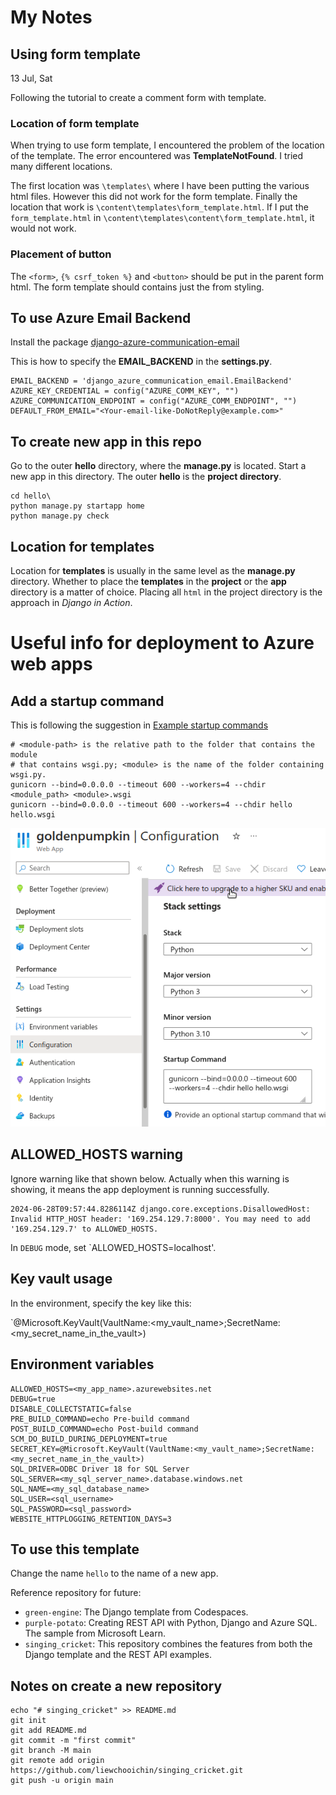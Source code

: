# My Notes





## Using form template

13 Jul, Sat

Following the tutorial to create a comment form with template.

### Location of form template

When trying to use form template, I encountered the problem of the location of the template. The error encountered was **TemplateNotFound**. I tried many different locations.

The first location was `\templates\` where I have been putting the various html files. However this did not work for the form template. Finally the location that work is `\content\templates\form_template.html`. If I put the `form_template.html` in `\content\templates\content\form_template.html`, it would not work.

### Placement of button

The `<form>`, `{% csrf_token %}` and `<button>` should be put in the parent form html. The form template should contains just the from styling.


## To use Azure Email Backend

Install the package [django-azure-communication-email](https://pypi.org/project/django-azure-communication-email/)


This is how to specify the **EMAIL_BACKEND** in the **settings.py**.
```
EMAIL_BACKEND = 'django_azure_communication_email.EmailBackend'
AZURE_KEY_CREDENTIAL = config("AZURE_COMM_KEY", "")
AZURE_COMMUNICATION_ENDPOINT = config("AZURE_COMM_ENDPOINT", "")
DEFAULT_FROM_EMAIL="<Your-email-like-DoNotReply@example.com>"
```

## To create new app in this repo

Go to the outer **hello** directory, where the **manage.py** is located. Start a new app in this directory. The outer **hello** is the **project directory**.

```
cd hello\
python manage.py startapp home
python manage.py check
```

## Location for templates

Location for **templates** is usually in the same level as the **manage.py** directory. Whether to place the **templates** in the **project** or the **app** directory is a matter of choice. Placing all `html` in the project directory is the approach in *Django in Action*.

# Useful info for deployment to Azure web apps

## Add a startup command

This is following the suggestion in [Example startup commands](https://learn.microsoft.com/en-us/azure/app-service/configure-language-python#example-startup-commands)

```
# <module-path> is the relative path to the folder that contains the module
# that contains wsgi.py; <module> is the name of the folder containing wsgi.py.
gunicorn --bind=0.0.0.0 --timeout 600 --workers=4 --chdir <module_path> <module>.wsgi
gunicorn --bind=0.0.0.0 --timeout 600 --workers=4 --chdir hello hello.wsgi
```

![startup command](notes/startup_command.png)

## ALLOWED_HOSTS warning

Ignore warning like that shown below. Actually when this warning is showing, it means the app deployment is running successfully.

```
2024-06-28T09:57:44.8286114Z django.core.exceptions.DisallowedHost: Invalid HTTP_HOST header: '169.254.129.7:8000'. You may need to add '169.254.129.7' to ALLOWED_HOSTS.
```

In `DEBUG` mode, set   `ALLOWED_HOSTS=localhost'.

## Key vault usage

In the environment, specify the key like this:

`@Microsoft.KeyVault(VaultName:<my_vault_name>;SecretName:<my_secret_name_in_the_vault>)

## Environment variables

```
ALLOWED_HOSTS=<my_app_name>.azurewebsites.net
DEBUG=true
DISABLE_COLLECTSTATIC=false
PRE_BUILD_COMMAND=echo Pre-build command
POST_BUILD_COMMAND=echo Post-build command
SCM_DO_BUILD_DURING_DEPLOYMENT=true
SECRET_KEY=@Microsoft.KeyVault(VaultName:<my_vault_name>;SecretName:<my_secret_name_in_the_vault>)
SQL_DRIVER=ODBC Driver 18 for SQL Server
SQL_SERVER=<my_sql_server_name>.database.windows.net
SQL_NAME=<my_sql_database_name>
SQL_USER=<sql_username>
SQL_PASSWORD=<sql_password>
WEBSITE_HTTPLOGGING_RETENTION_DAYS=3
```

## To use this template

Change the name `hello` to the name of a new app.

Reference repository for future:
- `green-engine`: The Django template from Codespaces.
- `purple-potato`: Creating REST API with Python, Django and Azure SQL. The sample from Microsoft Learn.
- `singing_cricket`: This repository combines the features from both the Django template and the REST API examples.

## Notes on create a new repository

```
echo "# singing_cricket" >> README.md
git init
git add README.md
git commit -m "first commit"
git branch -M main
git remote add origin https://github.com/liewchooichin/singing_cricket.git
git push -u origin main
```

